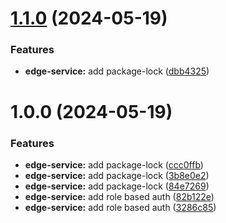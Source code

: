 # [1.1.0](https://github.com/avollmaier/schoolist-edge-service/compare/v1.0.0...v1.1.0) (2024-05-19)


### Features

* **edge-service:** add package-lock ([dbb4325](https://github.com/avollmaier/schoolist-edge-service/commit/dbb4325c360b2e1a9dcff8698f5b4e8b2199b0f9))

# 1.0.0 (2024-05-19)


### Features

* **edge-service:** add package-lock ([ccc0ffb](https://github.com/avollmaier/schoolist-edge-service/commit/ccc0ffb298fed68c94fdb596e0625f8d92caceea))
* **edge-service:** add package-lock ([3b8e0e2](https://github.com/avollmaier/schoolist-edge-service/commit/3b8e0e2b8e641a226aed286ea0a8b76fafa848a7))
* **edge-service:** add package-lock ([84e7269](https://github.com/avollmaier/schoolist-edge-service/commit/84e7269dce000eed93fdaf3c5e80de4837d5f07d))
* **edge-service:** add role based auth ([82b122e](https://github.com/avollmaier/schoolist-edge-service/commit/82b122ebe1e7618c4b74654ae07849415e66a3f0))
* **edge-service:** add role based auth ([3286c85](https://github.com/avollmaier/schoolist-edge-service/commit/3286c8591a5a1b484f33f25f2ca597b4365961b4))
